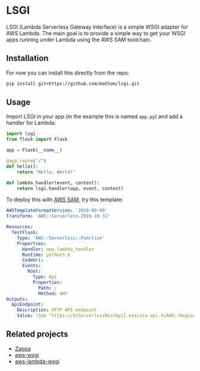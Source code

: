 # LSGI

LSGI (Lambda Serverless Gateway Interface) is a simple WSGI adapter for AWS Lambda.
The main goal is to provide a simple way to get your WSGI apps running under Lambda using the AWS SAM toolchain.

## Installation

For now you can install this directly from the repo:
```bash
pip install git+https://github.com/mathom/lsgi.git
```

## Usage

Import LSGI in your app (in the example this is named `app.py`) and add a handler for Lambda:

```python
import lsgi
from flask import Flask

app = Flask(__name__)

@app.route("/")
def hello():
    return "Hello, World!"

def lambda_handler(event, context):
    return lsgi.handler(app, event, context)
```

To deploy this with [AWS SAM](https://github.com/awslabs/serverless-application-model), try this template:

```yaml
AWSTemplateFormatVersion: '2010-09-09'
Transform: 'AWS::Serverless-2016-10-31'

Resources:
  TestFlask:
    Type: 'AWS::Serverless::Function'
    Properties:
      Handler: app.lambda_handler
      Runtime: python3.6
      CodeUri: .
      Events:
        Root:
          Type: Api
          Properties:
            Path: /
            Method: ANY
Outputs:
  ApiEndpoint:
    Description: HTTP API endpoint
    Value: !Sub "https://${ServerlessRestApi}.execute-api.${AWS::Region}.amazonaws.com/Prod/"
```

## Related projects
 * [Zappa](https://www.zappa.io/)
 * [aws-wsgi](https://github.com/slank/awsgi)
 * [aws-lambda-wsgi](https://github.com/truckpad/aws-lambda-wsgi)
